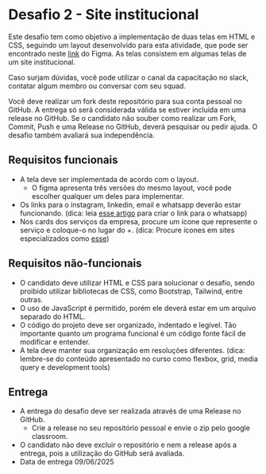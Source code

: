 # Desafio 2 - Site institucional

Este desafio tem como objetivo a implementação de duas telas em HTML e CSS, seguindo um layout desenvolvido para esta atividade, que pode ser encontrado neste [link](https://www.figma.com/file/FiE45WuAf3Ly92RqF2ivjf/EngNet?type=design&node-id=0%3A1&t=ELKdORsOWbdzZLwm-1) do Figma. As telas consistem em algumas telas de um site institucional.

Caso surjam dúvidas, você pode utilizar o canal da capacitação no slack, contatar algum membro ou conversar com seu squad.

Você deve realizar um fork deste repositório para sua conta pessoal no GitHub. A entrega só será considerada válida se estiver incluída em uma release no GitHub. Se o candidato não souber como realizar um Fork, Commit, Push e uma Release no GitHub, deverá pesquisar ou pedir ajuda. O desafio também avaliará sua independência.

## Requisitos funcionais

- A tela deve ser implementada de acordo com o layout.
  - O figma apresenta três versões do mesmo layout, você pode escolher qualquer um deles para implementar.
- Os links para o instagram, linkedin, email e whatsapp deverão estar funcionando. (dica: leia [esse artigo](https://faq.whatsapp.com/5913398998672934) para criar o link para o whatsapp)
- Nos cards dos serviços da empresa, procure um ícone que represente o serviço e coloque-o no lugar do +. (dica: Procure ícones em sites especializados como [esse](https://www.flaticon.com/br/))

## Requisitos não-funcionais

- O candidato deve utilizar HTML e CSS para solucionar o desafio, sendo proibido utilizar bibliotecas de CSS, como Bootstrap, Tailwind, entre outras.
- O uso de JavaScript é permitido, porém ele deverá estar em um arquivo separado do HTML.
- O código do projeto deve ser organizado, indentado e legível. Tão importante quanto um programa funcional é um código fonte fácil de modificar e entender.
- A tela deve manter sua organização em resoluções diferentes. (dica: lembre-se do conteúdo apresentado no curso como flexbox, grid, media query e development tools)

## Entrega

- A entrega do desafio deve ser realizada através de uma Release no GitHub.
  - Crie a release no seu repositório pessoal e envie o zip pelo google classroom.
- O candidato não deve excluir o repositório e nem a release após a entrega, pois a utilização do GitHub será avaliada.
- Data de entrega 09/06/2025

